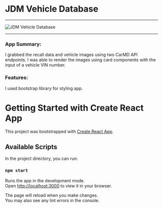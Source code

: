 

# JDM Vehicle Database


---

![JDM Vehicle Database](https://www.motortrend.com/uploads/sites/25/2011/04/Top-20-JDM-Cars-Of-All-Time-1996-Supra-RZ-2JZ.jpg?fit=around%7C1000:625)

---

### App Summary:

I grabbed the recall data and vehicle images using two CarMD API endpoints. I was able to render the images using card components with the input of a vehicle VIN number.

### Features:

I used bootstrap library for styling app. 

# Getting Started with Create React App

This project was bootstrapped with [Create React App](https://github.com/facebook/create-react-app).

## Available Scripts

In the project directory, you can run:

### `npm start`

Runs the app in the development mode.\
Open [http://localhost:3000](http://localhost:3000) to view it in your browser.

The page will reload when you make changes.\
You may also see any lint errors in the console.
